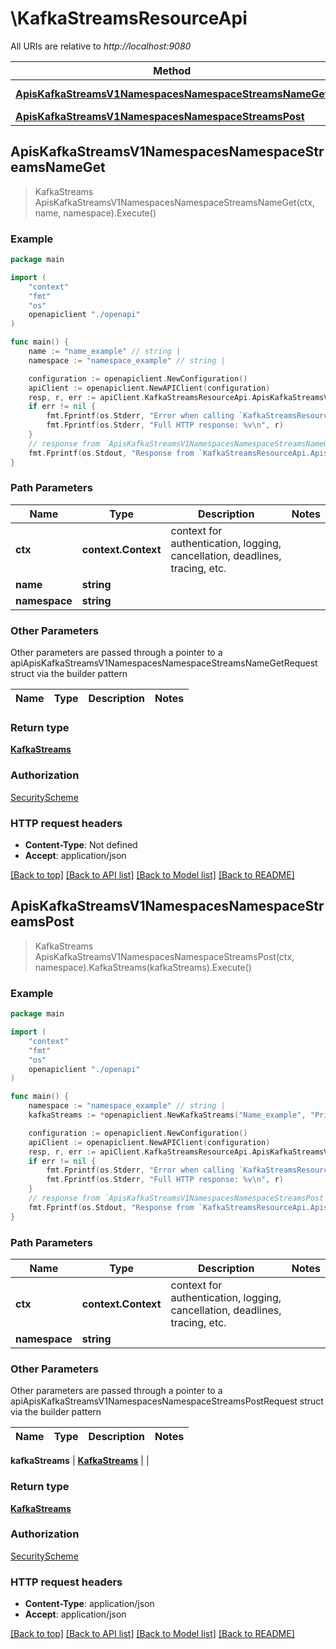 # \KafkaStreamsResourceApi

All URIs are relative to *http://localhost:9080*

Method | HTTP request | Description
------------- | ------------- | -------------
[**ApisKafkaStreamsV1NamespacesNamespaceStreamsNameGet**](KafkaStreamsResourceApi.md#ApisKafkaStreamsV1NamespacesNamespaceStreamsNameGet) | **Get** /apis/kafka.streams/v1/namespaces/{namespace}/streams/{name} | 
[**ApisKafkaStreamsV1NamespacesNamespaceStreamsPost**](KafkaStreamsResourceApi.md#ApisKafkaStreamsV1NamespacesNamespaceStreamsPost) | **Post** /apis/kafka.streams/v1/namespaces/{namespace}/streams | 



## ApisKafkaStreamsV1NamespacesNamespaceStreamsNameGet

> KafkaStreams ApisKafkaStreamsV1NamespacesNamespaceStreamsNameGet(ctx, name, namespace).Execute()



### Example

```go
package main

import (
    "context"
    "fmt"
    "os"
    openapiclient "./openapi"
)

func main() {
    name := "name_example" // string | 
    namespace := "namespace_example" // string | 

    configuration := openapiclient.NewConfiguration()
    apiClient := openapiclient.NewAPIClient(configuration)
    resp, r, err := apiClient.KafkaStreamsResourceApi.ApisKafkaStreamsV1NamespacesNamespaceStreamsNameGet(context.Background(), name, namespace).Execute()
    if err != nil {
        fmt.Fprintf(os.Stderr, "Error when calling `KafkaStreamsResourceApi.ApisKafkaStreamsV1NamespacesNamespaceStreamsNameGet``: %v\n", err)
        fmt.Fprintf(os.Stderr, "Full HTTP response: %v\n", r)
    }
    // response from `ApisKafkaStreamsV1NamespacesNamespaceStreamsNameGet`: KafkaStreams
    fmt.Fprintf(os.Stdout, "Response from `KafkaStreamsResourceApi.ApisKafkaStreamsV1NamespacesNamespaceStreamsNameGet`: %v\n", resp)
}
```

### Path Parameters


Name | Type | Description  | Notes
------------- | ------------- | ------------- | -------------
**ctx** | **context.Context** | context for authentication, logging, cancellation, deadlines, tracing, etc.
**name** | **string** |  | 
**namespace** | **string** |  | 

### Other Parameters

Other parameters are passed through a pointer to a apiApisKafkaStreamsV1NamespacesNamespaceStreamsNameGetRequest struct via the builder pattern


Name | Type | Description  | Notes
------------- | ------------- | ------------- | -------------



### Return type

[**KafkaStreams**](KafkaStreams.md)

### Authorization

[SecurityScheme](../README.md#SecurityScheme)

### HTTP request headers

- **Content-Type**: Not defined
- **Accept**: application/json

[[Back to top]](#) [[Back to API list]](../README.md#documentation-for-api-endpoints)
[[Back to Model list]](../README.md#documentation-for-models)
[[Back to README]](../README.md)


## ApisKafkaStreamsV1NamespacesNamespaceStreamsPost

> KafkaStreams ApisKafkaStreamsV1NamespacesNamespaceStreamsPost(ctx, namespace).KafkaStreams(kafkaStreams).Execute()



### Example

```go
package main

import (
    "context"
    "fmt"
    "os"
    openapiclient "./openapi"
)

func main() {
    namespace := "namespace_example" // string | 
    kafkaStreams := *openapiclient.NewKafkaStreams("Name_example", "Principal_example") // KafkaStreams |  (optional)

    configuration := openapiclient.NewConfiguration()
    apiClient := openapiclient.NewAPIClient(configuration)
    resp, r, err := apiClient.KafkaStreamsResourceApi.ApisKafkaStreamsV1NamespacesNamespaceStreamsPost(context.Background(), namespace).KafkaStreams(kafkaStreams).Execute()
    if err != nil {
        fmt.Fprintf(os.Stderr, "Error when calling `KafkaStreamsResourceApi.ApisKafkaStreamsV1NamespacesNamespaceStreamsPost``: %v\n", err)
        fmt.Fprintf(os.Stderr, "Full HTTP response: %v\n", r)
    }
    // response from `ApisKafkaStreamsV1NamespacesNamespaceStreamsPost`: KafkaStreams
    fmt.Fprintf(os.Stdout, "Response from `KafkaStreamsResourceApi.ApisKafkaStreamsV1NamespacesNamespaceStreamsPost`: %v\n", resp)
}
```

### Path Parameters


Name | Type | Description  | Notes
------------- | ------------- | ------------- | -------------
**ctx** | **context.Context** | context for authentication, logging, cancellation, deadlines, tracing, etc.
**namespace** | **string** |  | 

### Other Parameters

Other parameters are passed through a pointer to a apiApisKafkaStreamsV1NamespacesNamespaceStreamsPostRequest struct via the builder pattern


Name | Type | Description  | Notes
------------- | ------------- | ------------- | -------------

 **kafkaStreams** | [**KafkaStreams**](KafkaStreams.md) |  | 

### Return type

[**KafkaStreams**](KafkaStreams.md)

### Authorization

[SecurityScheme](../README.md#SecurityScheme)

### HTTP request headers

- **Content-Type**: application/json
- **Accept**: application/json

[[Back to top]](#) [[Back to API list]](../README.md#documentation-for-api-endpoints)
[[Back to Model list]](../README.md#documentation-for-models)
[[Back to README]](../README.md)

